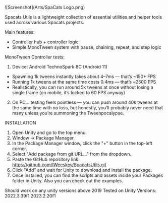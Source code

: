 ![Screenshot](Arts/SpaCats Logo.png)

Spacats Utils is a lightweight collection of essential utilities and helper tools used across various Spacats projects.

Main features:
- Controller hub + controller logic
- Simple MonoTween system with pause, chaining, repeat, and step logic

MonoTween Controller tests:
1) Device: Android TechnoSpark 8C (Android 11)
- Spawning 1k tweens instantly takes about 4–7ms — that’s ~150+ FPS
- Running 1k tweens at the same time costs 0.4ms — that’s ~2500 FPS
- Realistically, you can run around 5k tweens at once without losing a single frame (on mobile, it’s locked to 60 FPS anyway)
2) On PC… testing feels pointless — you can push around 40k tweens at the same time with no loss, but honestly, you’ll probably never need that many unless you’re summoning the Tweenpocalypse.

INSTALLATION
1) Open Unity and go to the top menu:
2) Window → Package Manager.
3) In the Package Manager window, click the "+" button in the top-left corner.
4) Select "Add package from git URL..." from the dropdown.
5) Paste the GitHub repository link:
https://github.com/IWeeskey/SpacatsUtils.git
6) Click "Add" and wait for Unity to download and install the package.
7) Once installed, you can find the scripts and assets inside your Packages folder in Unity. Also you can check out the examples.

Should work on any unity versions above 2019
Tested on Unity Versions:
2022.3.39f1
2023.2.20f1
